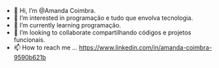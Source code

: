 - 👋 Hi, I’m @Amanda Coimbra.
- 👀 I’m interested in  programação e tudo que envolva tecnologia.
- 🌱 I’m currently learning  programação.
- 💞️ I’m looking to collaborate compartilhando códigos e projetos funcionais.
- 📫 How to reach me ... https://www.linkedin.com/in/amanda-coimbra-9590b621b


<!---
alita77/alita77 is a ✨ special ✨ repository because its `README.md` (this file) appears on your GitHub profile.
You can click the Preview link to take a look at your changes.
--->
